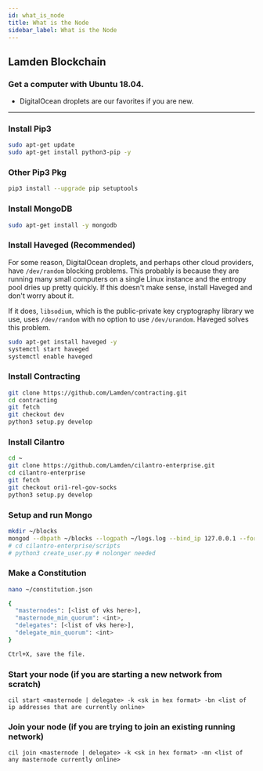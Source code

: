 ```yaml
---
id: what_is_node
title: What is the Node
sidebar_label: What is the Node
---
```


## Lamden Blockchain

### Get a computer with Ubuntu 18.04.
* DigitalOcean droplets are our favorites if you are new.

* * *

### Install Pip3

```bash
sudo apt-get update
sudo apt-get install python3-pip -y
```

### Other Pip3 Pkg

```bash
pip3 install --upgrade pip setuptools
```

### Install MongoDB
```bash
sudo apt-get install -y mongodb
```

### Install Haveged (Recommended)
For some reason, DigitalOcean droplets, and perhaps other cloud providers, have `/dev/random` blocking problems. This probably is because they are running many small computers on a single Linux instance and the entropy pool dries up pretty quickly. If this doesn't make sense, install Haveged and don't worry about it.

If it does, `libsodium`, which is the public-private key cryptography library we use, uses `/dev/random` with no option to use `/dev/urandom`. Haveged solves this problem.

```bash
sudo apt-get install haveged -y
systemctl start haveged
systemctl enable haveged
```

### Install Contracting

```bash
git clone https://github.com/Lamden/contracting.git
cd contracting
git fetch
git checkout dev
python3 setup.py develop
```

### Install Cilantro

```bash
cd ~
git clone https://github.com/Lamden/cilantro-enterprise.git
cd cilantro-enterprise
git fetch
git checkout ori1-rel-gov-socks
python3 setup.py develop
```

### Setup and run Mongo

```bash
mkdir ~/blocks
mongod --dbpath ~/blocks --logpath ~/logs.log --bind_ip 127.0.0.1 --fork
# cd cilantro-enterprise/scripts
# python3 create_user.py # nolonger needed
```

### Make a Constitution

```bash
nano ~/constitution.json

{
  "masternodes": [<list of vks here>],
  "masternode_min_quorum": <int>,
  "delegates": [<list of vks here>],
  "delegate_min_quorum": <int>
}

Ctrl+X, save the file.

```

### Start your node (if you are starting a new network from scratch)

```
cil start <masternode | delegate> -k <sk in hex format> -bn <list of ip addresses that are currently online>
```

### Join your node (if you are trying to join an existing running network)

```
cil join <masternode | delegate> -k <sk in hex format> -mn <list of any masternode currently online>
```